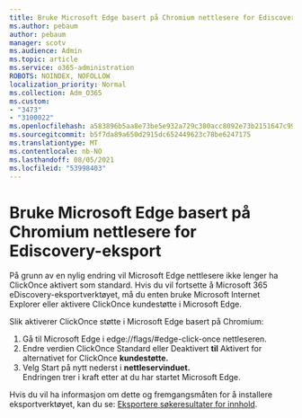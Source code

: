 ```yaml
---
title: Bruke Microsoft Edge basert på Chromium nettlesere for Ediscovery-eksport
ms.author: pebaum
author: pebaum
manager: scotv
ms.audience: Admin
ms.topic: article
ms.service: o365-administration
ROBOTS: NOINDEX, NOFOLLOW
localization_priority: Normal
ms.collection: Adm_O365
ms.custom:
- "3473"
- "3100022"
ms.openlocfilehash: a583896b5aa8e73be5e932a729c380acc8092e73b2151647c999f9a7b69669b6
ms.sourcegitcommit: b5f7da89a650d2915dc652449623c78be6247175
ms.translationtype: MT
ms.contentlocale: nb-NO
ms.lasthandoff: 08/05/2021
ms.locfileid: "53998403"
---
```

# <a name="using-microsoft-edge-based-on-chromium-browsers-for-ediscovery-export"></a>Bruke Microsoft Edge basert på Chromium nettlesere for Ediscovery-eksport

På grunn av en nylig endring vil Microsoft Edge nettlesere ikke lenger ha ClickOnce aktivert som standard. Hvis du vil fortsette å Microsoft 365 eDiscovery-eksportverktøyet, må du enten bruke Microsoft Internet Explorer eller aktivere ClickOnce kundestøtte i Microsoft Edge. 

Slik aktiverer ClickOnce støtte i Microsoft Edge basert på Chromium: 
1. Gå til Microsoft Edge i edge://flags/#edge-click-once nettleseren.
2. Endre verdien ClickOnce Standard eller Deaktivert  **til** Aktivert for alternativet for ClickOnce **kundestøtte.** 
3. Velg Start på nytt nederst i **nettleservinduet.** <br>
 Endringen trer i kraft etter at du har startet Microsoft Edge. 

Hvis du vil ha informasjon om dette og fremgangsmåten for å installere eksportverktøyet, kan du se: [ Eksportere søkeresultater for innhold](https://docs.microsoft.com/microsoft-365/compliance/export-search-results).